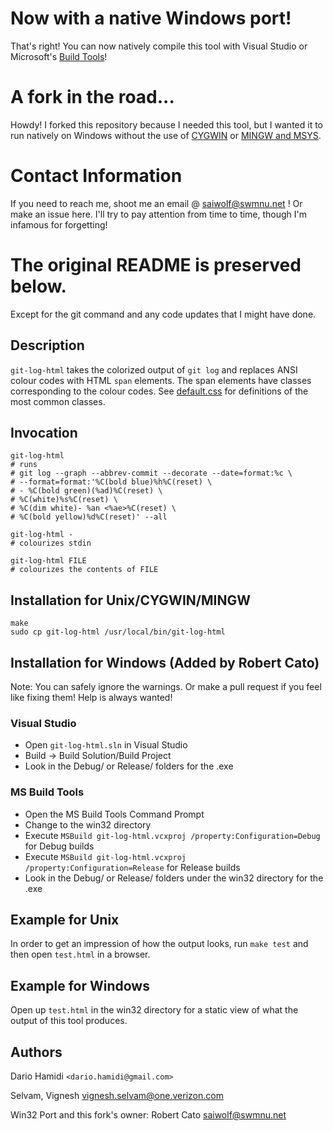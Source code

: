 # Now with a native Windows port!
That's right! You can now natively compile this tool with Visual Studio or Microsoft's [Build Tools](https://www.visualstudio.com/downloads/#build-tools-for-visual-studio-2017)!

# A fork in the road...
Howdy! I forked this repository because I needed this tool, but I wanted it to run natively on Windows without the use of [CYGWIN](https://www.cygwin.com/) or [MINGW and MSYS](http://www.mingw.org/).

# Contact Information
If you need to reach me, shoot me an email @ saiwolf@swmnu.net ! Or make an issue here. I'll try to pay attention from time to time, though I'm infamous for forgetting!

# The original README is preserved below.
Except for the git command and any code updates that I might have done.

## Description

`git-log-html` takes the colorized output of `git log` and replaces ANSI
colour codes with HTML `span` elements.  The span elements have classes
corresponding to the colour codes.  See [default.css](./default.css) for
definitions of the most common classes.

## Invocation

    git-log-html
    # runs
    # git log --graph --abbrev-commit --decorate --date=format:%c \
    # --format=format:'%C(bold blue)%h%C(reset) \
    # - %C(bold green)(%ad)%C(reset) \
    # %C(white)%s%C(reset) \
    # %C(dim white)- %an <%ae>%C(reset) \
    # %C(bold yellow)%d%C(reset)' --all

    git-log-html -
    # colourizes stdin

    git-log-html FILE
    # colourizes the contents of FILE

## Installation for Unix/CYGWIN/MINGW
    make
    sudo cp git-log-html /usr/local/bin/git-log-html
## Installation for Windows (Added by Robert Cato)
Note: You can safely ignore the warnings. Or make a pull request if you feel like fixing them!
Help is always wanted!
### Visual Studio
* Open `git-log-html.sln` in Visual Studio
* Build -> Build Solution/Build Project
* Look in the Debug/ or Release/ folders for the .exe
### MS Build Tools
* Open the MS Build Tools Command Prompt
* Change to the win32 directory
* Execute `MSBuild git-log-html.vcxproj /property:Configuration=Debug` for Debug builds
* Execute `MSBuild git-log-html.vcxproj /property:Configuration=Release` for Release builds
* Look in the Debug/ or Release/ folders under the win32 directory for the .exe

## Example for Unix

In order to get an impression of how the output looks, run `make test`
and then open `test.html` in a browser.

## Example for Windows

Open up `test.html` in the win32 directory for a static view of what the output of this tool produces.

## Authors

Dario Hamidi `<dario.hamidi@gmail.com>`

Selvam, Vignesh <vignesh.selvam@one.verizon.com>

Win32 Port and this fork's owner: Robert Cato <saiwolf@swmnu.net>
